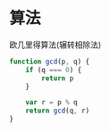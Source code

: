# 算法

欧几里得算法(辗转相除法)

```javascript
function gcd(p, q) {
    if (q === 0) {
        return p
    }

    var r = p % q
    return gcd(q, r)
}
```
